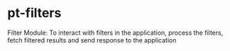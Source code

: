 # pt-filters
Filter Module: To interact with filters in the application, process the filters, fetch filtered results and send response to the application
